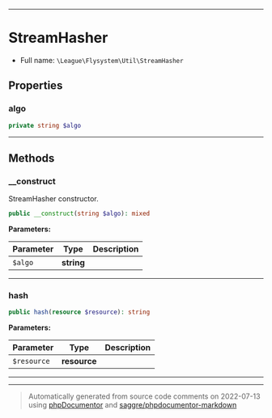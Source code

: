 ***

# StreamHasher





* Full name: `\League\Flysystem\Util\StreamHasher`



## Properties


### algo



```php
private string $algo
```






***

## Methods


### __construct

StreamHasher constructor.

```php
public __construct(string $algo): mixed
```








**Parameters:**

| Parameter | Type | Description |
|-----------|------|-------------|
| `$algo` | **string** |  |




***

### hash



```php
public hash(resource $resource): string
```








**Parameters:**

| Parameter | Type | Description |
|-----------|------|-------------|
| `$resource` | **resource** |  |




***


***
> Automatically generated from source code comments on 2022-07-13 using [phpDocumentor](http://www.phpdoc.org/) and [saggre/phpdocumentor-markdown](https://github.com/Saggre/phpDocumentor-markdown)
